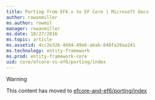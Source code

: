 ```yaml
---
title: Porting from EF6.x to EF Core | Microsoft Docs
author: rowanmiller
ms.author: rowmil
manager: rowanmiller
ms.date: 10/27/2016
ms.topic: article
ms.assetid: 4cc2e326-4604-49e6-a6ab-848fa28aa241
ms.technology: entity-framework
ms.prod: entity-framework-core 
uid: core/efcore-vs-ef6/porting/index
---
```


> [!WARNING]
> This content has moved to [efcore-and-ef6/porting/index](../../../efcore-and-ef6/porting/index.md)
